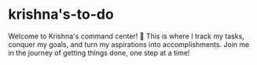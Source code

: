 # krishna's-to-do
Welcome to Krishna's command center! 🚀 This is where I track my tasks, conquer my goals, and turn my aspirations into accomplishments. Join me in the journey of getting things done, one step at a time!
